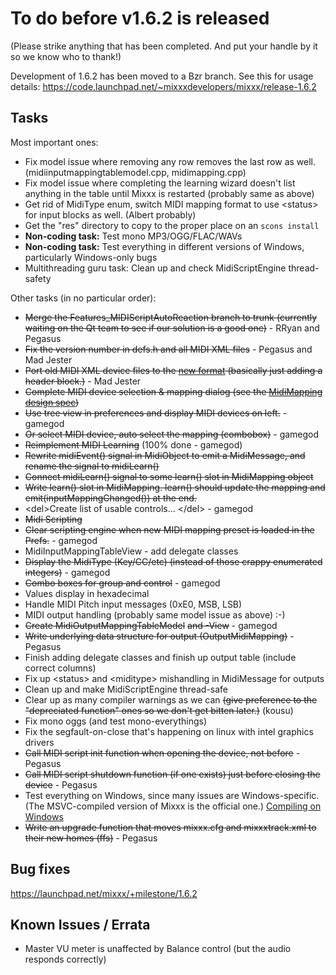 # To do before v1.6.2 is released

(Please strike anything that has been completed. And put your handle by
it so we know who to thank\!)

Development of 1.6.2 has been moved to a Bzr branch. See this for usage
details:
<https://code.launchpad.net/~mixxxdevelopers/mixxx/release-1.6.2>

## Tasks

Most important ones:

  - Fix model issue where removing any row removes the last row as well.
    (midiinputmappingtablemodel.cpp, midimapping.cpp)
  - Fix model issue where completing the learning wizard doesn't list
    anything in the table until Mixxx is restarted (probably same as
    above)
  - Get rid of MidiType enum, switch MIDI mapping format to use
    \<status\> for input blocks as well. (Albert probably)
  - Get the "res" directory to copy to the proper place on an `scons
    install`
  - **Non-coding task:** Test mono MP3/OGG/FLAC/WAVs
  - **Non-coding task:** Test everything in different versions of
    Windows, particularly Windows-only bugs
  - Multithreading guru task: Clean up and check MidiScriptEngine
    thread-safety

Other tasks (in no particular order):

  - ~~Merge the Features\_MIDIScriptAutoReaction branch to trunk
    (currently waiting on the Qt team to see if our solution is a good
    one)~~ - RRyan and Pegasus
  - ~~Fix the version number in defs.h and all MIDI XML files~~ -
    Pegasus and Mad Jester
  - ~~Port old MIDI XML device files to the [new
    format](midi_controller_mapping_file_format) (basically just adding
    a header block.)~~ - Mad Jester
  - ~~Complete MIDI device selection & mapping dialog (see the
    [MidiMapping design
    spec](midi_scripting#midi_mapping_object_design_spec))~~
  - ~~Use tree view in preferences and display MIDI devices on left.~~ -
    gamegod
  - ~~Or select MIDI device, auto select the mapping (combobox)~~ -
    gamegod
  - ~~Reimplement MIDI Learning~~ (100% done - gamegod)
  - ~~Rewrite midiEvent() signal in MidiObject to emit a MidiMessage,
    and rename the signal to midiLearn()~~
  - ~~Connect midiLearn() signal to some learn() slot in MidiMapping
    object~~
  - ~~Write learn() slot in MidiMapping. learn() should update the
    mapping and emit(inputMappingChanged()) at the end.~~
  - \<del\>Create list of usable controls... \</del\> - gamegod
  - ~~Midi Scripting~~
  - ~~Clear scripting engine when new MIDI mapping preset is loaded in
    the Prefs.~~ - gamegod
  - MidiInputMappingTableView - add delegate classes
  - ~~Display the MidiType (Key/CC/etc) (instead of those crappy
    enumerated integers)~~ - gamegod
  - ~~Combo boxes for group and control~~ - gamegod
  - Values display in hexadecimal
  - Handle MIDI Pitch input messages (0xE0, MSB, LSB)
  - MIDI output handling (probably same model issue as above) :-)
  - ~~Create MidiOutputMappingTableModel~~ ~~and -View~~ - gamegod
  - ~~Write underlying data structure for output (OutputMidiMapping)~~ -
    Pegasus
  - Finish adding delegate classes and finish up output table (include
    correct columns)
  - Fix up \<status\> and \<miditype\> mishandling in MidiMessage for
    outputs
  - Clean up and make MidiScriptEngine thread-safe
  - Clear up as many compiler warnings as we can ~~(give preference to
    the "depreciated function" ones so we don't get bitten later.)~~
    (kousu)
  - Fix mono oggs (and test mono-everythings)
  - Fix the segfault-on-close that's happening on linux with intel
    graphics drivers 
  - ~~Call MIDI script init function when opening the device, not
    before~~ - Pegasus
  - ~~Call MIDI script shutdown function (if one exists) just before
    closing the device~~ - Pegasus
  - Test everything on Windows, since many issues are Windows-specific.
    (The MSVC-compiled version of Mixxx is the official one.) [Compiling
    on Windows](compiling_on_windows)
  - ~~Write an upgrade function that moves mixxx.cfg and mixxxtrack.xml
    to their new homes (ffs)~~ - Pegasus

## Bug fixes

<https://launchpad.net/mixxx/+milestone/1.6.2>

## Known Issues / Errata

  - Master VU meter is unaffected by Balance control (but the audio
    responds correctly)
